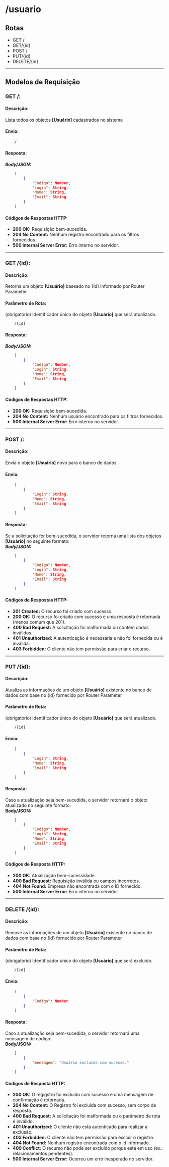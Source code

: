 # /usuario

## Rotas
- GET /
- GET/{id}
- POST /
- PUT/{id}
- DELETE/{id}

---

## Modelos de Requisição
### GET /:
#### Descrição: 
Lista todos os objetos **[Usuário]** cadastrados no sistema
#### Envio:

```text
    /
```

#### Resposta:
***Body/JSON:***
```json
    [
        {
            "Codigo": Number,
            "Login": String,
            "Nome": String,
            "Email": String
        }
    ]
```

#### Códigos de Respostas HTTP:
* **200 OK:** Requisição bem-sucedida.
* **204 No Content:** Nenhum registro encontrado para os filtros fornecidos.
* **500 Internal Server Error:** Erro interno no servidor.

---

### GET /{id}:
#### Descrição: 
Retorna um objeto **[Usuário]** baseado no {Id} informado por Router Parameter

#### Parâmetro de Rota: 
(obrigatório) Identificador único do objeto **[Usuário]** que será atualizado.
```text
    /{id}
```

#### Resposta:
***Body/JSON:***
```json
    [
        {
            "Codigo": Number,
            "Login": String,
            "Nome": String,
            "Email": String
        }
    ]
```

#### Códigos de Respostas HTTP:
* **200 OK:** Requisição bem-sucedida.
* **204 No Content:** Nenhum usuário encontrado para os filtros fornecidos.
* **500 Internal Server Error:** Erro interno no servidor.

---

### POST /: 
#### Descrição: 
Envia o objeto **[Usuário]** novo para o banco de dados
#### Envio:

```json
    [
        {
            "Login": String,
            "Nome": String,
            "Email": String
        }
    ]
```

#### Resposta:
Se a solicitação for bem-sucedida, o servidor retorna uma lista dos objetos **[Usuário]** no seguinte formato:  
***Body/JSON:***
```json
    [
        {
            "Codigo": Number,
            "Login": String,
            "Nome": String,
            "Email": String
        }
    ]
```

#### Códigos de Respostas HTTP:
* **201 Created:** O recurso foi criado com sucesso.
* **200 OK:** O recurso foi criado com sucesso e uma resposta é retornada (menos comum que 201).
* **400 Bad Request:** A solicitação foi malformada ou contém dados inválidos.
* **401 Unauthorized:** A autenticação é necessária e não foi fornecida ou é inválida.
* **403 Forbidden:** O cliente não tem permissão para criar o recurso.

---

### PUT /{id}:
#### Descrição: 
Atualiza as informações de um objeto **[Usuário]** existente no banco de dados com base no {id} fornecido por Router Parameter

#### Parâmetro de Rota: 
(obrigatório) Identificador único do objeto **[Usuário]** que será atualizado.
```text
    /{id}
```

#### Envio:
```json
    [
        {
            "Login": String,
            "Nome": String,
            "Email": String
        }
    ]
```

#### Resposta:
Caso a atualização seja bem-sucedida, o servidor retornará o objeto atualizado no seguinte formato:  
**Body/JSON:**
```json
    [
        {
            "Codigo": Number,
            "Login": String,
            "Nome": String,
            "Email": String
        }
    ]
```

#### Códigos de Resposta HTTP:
* **200 OK:** Atualização bem-sucessidade.
* **400 Bad Request:** Requisição inválida ou campos incorretos.
* **404 Not Found:** Empresa não encontrada com o ID fornecido.
* **500 Internal Server Error:** Erro interno no servidor

---

### DELETE /{id}:
#### Descrição: 
Remove as informações de um objeto **[Usuário]** existente no banco de dados com base no {id} fornecido por Router Parameter

#### Parâmetro de Rota: 
(obrigatório) Identificador único do objeto **[Usuário]** que será excluído.
```text
    /{id}
```

#### Envio:
```json
    [
        {
            "Codigo": Number
        }
    ]
```

#### Resposta:
Caso a atualização seja bem-sucedida, o servidor retornará uma mensagem de código:  
**Body/JSON:**
```json
    [
        {
            "mensagem": "Usuário excluído com sucesso."
        }
    ]
```

#### Códigos de Resposta HTTP:
* **200 OK:** O regigstro foi excluído com sucesso e uma mensagem de confirmação é retornada.
* **204 No Content:** O Registro foi excluída com sucesso, sem corpo de resposta.
* **400 Bad Request:** A solicitação foi malformada ou o parâmetro de rota é inválido.
* **401 Unauthorized:** O cliente não está autenticado para realizar a exclusão.
* **403 Forbidden:** O cliente não tem permissão para excluir o registro.
* **404 Not Found:** Nenhum registro encontrada com o id informado.
* **409 Conflict:** O recurso não pode ser excluído porque está em uso (ex.: relacionamentos pendentes).
* **500 Internal Server Error:** Ocorreu um erro inesperado no servidor.
